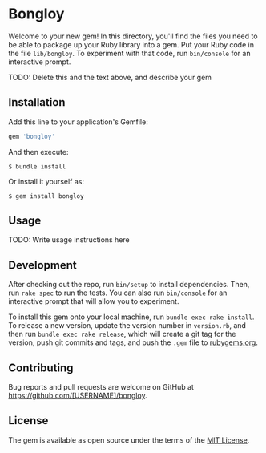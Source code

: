 # Bongloy

Welcome to your new gem! In this directory, you'll find the files you need to be able to package up your Ruby library into a gem. Put your Ruby code in the file `lib/bongloy`. To experiment with that code, run `bin/console` for an interactive prompt.

TODO: Delete this and the text above, and describe your gem

## Installation

Add this line to your application's Gemfile:

```ruby
gem 'bongloy'
```

And then execute:

    $ bundle install

Or install it yourself as:

    $ gem install bongloy

## Usage

TODO: Write usage instructions here

## Development

After checking out the repo, run `bin/setup` to install dependencies. Then, run `rake spec` to run the tests. You can also run `bin/console` for an interactive prompt that will allow you to experiment.

To install this gem onto your local machine, run `bundle exec rake install`. To release a new version, update the version number in `version.rb`, and then run `bundle exec rake release`, which will create a git tag for the version, push git commits and tags, and push the `.gem` file to [rubygems.org](https://rubygems.org).

## Contributing

Bug reports and pull requests are welcome on GitHub at https://github.com/[USERNAME]/bongloy.


## License

The gem is available as open source under the terms of the [MIT License](https://opensource.org/licenses/MIT).
